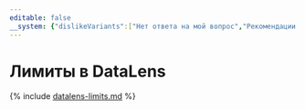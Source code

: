 ```yaml
---
editable: false
__system: {"dislikeVariants":["Нет ответа на мой вопрос","Рекомендации не помогли","Содержание не соответствует заголовку","Другое"]}
---
```



# Лимиты в DataLens



{% include [datalens-limits.md](../../_includes/datalens/datalens-limits.md) %}
